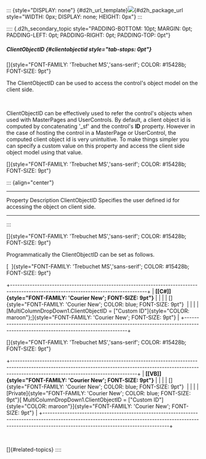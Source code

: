 ::: {style="DISPLAY: none"}
[](ms-xhelp:///?Id=d2h_url_template){#d2h_url_template}![](!package_url!){#d2h_package_url style="WIDTH: 0px; DISPLAY: none; HEIGHT: 0px"}
:::

:::: {.d2h_secondary_topic style="PADDING-BOTTOM: 10pt; MARGIN: 0pt; PADDING-LEFT: 0pt; PADDING-RIGHT: 0pt; PADDING-TOP: 0pt"}
##### ClientObjectID {#clientobjectid style="tab-stops: 0pt"}

[]{style="FONT-FAMILY: 'Trebuchet MS','sans-serif'; COLOR: #15428b; FONT-SIZE: 9pt"} 

The ClientObjectID can be used to access the control\'s object model on the client side.

 

ClientObjectID can be effectively used to refer the control\'s objects when used with MasterPages and UserControls. By default, a client object id is computed by concatenating \'\_sf\' and the control\'s **ID** property. However in the case of hosting the control in a MasterPage or UserControl, the computed client object id is very unintuitive. To make things simpler you can specify a custom value on this property and access the client side object model using that value.

[]{style="FONT-FAMILY: 'Trebuchet MS','sans-serif'; COLOR: #15428b; FONT-SIZE: 9pt"} 

::: {align="center"}
  ---------------- ------------------------------------------------------------------------
  Property         Description
  ClientObjectID   Specifies the user defined id for accessing the object on client side.
  ---------------- ------------------------------------------------------------------------
:::

[]{style="FONT-FAMILY: 'Trebuchet MS','sans-serif'; COLOR: #15428b; FONT-SIZE: 9pt"} 

Programmatically the ClientObjectID can be set as follows.

[  ]{style="FONT-FAMILY: 'Trebuchet MS','sans-serif'; COLOR: #15428b; FONT-SIZE: 9pt"}

+-------------------------------------------------------------------------------------------------------------------------------------+
| **[\[C#\]]{style="FONT-FAMILY: 'Courier New'; FONT-SIZE: 9pt"}**                                                                    |
|                                                                                                                                     |
| []{style="FONT-FAMILY: 'Courier New'; COLOR: blue; FONT-SIZE: 9pt"}                                                                 |
|                                                                                                                                     |
| [MultiColumnDropDown1.ClientObjectID = [\"Custom ID\"]{style="COLOR: maroon"};]{style="FONT-FAMILY: 'Courier New'; FONT-SIZE: 9pt"} |
+-------------------------------------------------------------------------------------------------------------------------------------+

[]{style="FONT-FAMILY: 'Trebuchet MS','sans-serif'; COLOR: #15428b; FONT-SIZE: 9pt"} 

+---------------------------------------------------------------------------------------------------------------------------------------------------------------------------------------------------------------+
| **[\[VB\]]{style="FONT-FAMILY: 'Courier New'; FONT-SIZE: 9pt"}**                                                                                                                                              |
|                                                                                                                                                                                                               |
| []{style="FONT-FAMILY: 'Courier New'; COLOR: blue; FONT-SIZE: 9pt"}                                                                                                                                           |
|                                                                                                                                                                                                               |
| [Private]{style="FONT-FAMILY: 'Courier New'; COLOR: blue; FONT-SIZE: 9pt"}[ MultiColumnDropDown1.ClientObjectID = [\"Custom ID\"]{style="COLOR: maroon"}]{style="FONT-FAMILY: 'Courier New'; FONT-SIZE: 9pt"} |
+---------------------------------------------------------------------------------------------------------------------------------------------------------------------------------------------------------------+

 

[]{#related-topics}
::::
